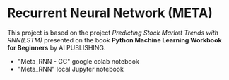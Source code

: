 # Recurrent Neural Network (META)

This project is based on the project *Predicting Stock Market Trends with RNN(LSTM)* presented on the book **Python Machine Learning Workbook for Beginners** by AI PUBLISHING.

- "Meta_RNN - GC" google colab notebook
- "Meta_RNN" local Jupyter notebook
